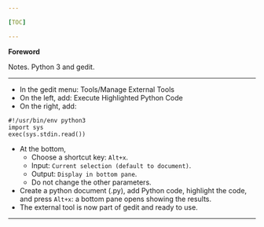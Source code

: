 ```yaml
---

[TOC]

---
```


**Foreword**

Notes. Python 3 and gedit.

---

- In the gedit menu: Tools/Manage External Tools
- On the left, add: Execute Highlighted Python Code
- On the right, add:

~~~
#!/usr/bin/env python3
import sys
exec(sys.stdin.read())
~~~

- At the bottom,
    - Choose a shortcut key: `Alt+x`.
    - Input: `Current selection (default to document)`.
    - Output: `Display in bottom pane`.
    - Do not change the other parameters.
- Create a python document (.py), add Python code, highlight the code, and press `Alt+x`: a bottom pane opens showing the results.
- The external tool is now part of gedit and ready to use.

---

